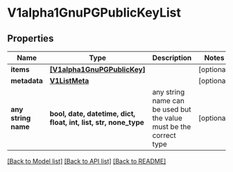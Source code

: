 # V1alpha1GnuPGPublicKeyList


## Properties
Name | Type | Description | Notes
------------ | ------------- | ------------- | -------------
**items** | [**[V1alpha1GnuPGPublicKey]**](V1alpha1GnuPGPublicKey.md) |  | [optional] 
**metadata** | [**V1ListMeta**](V1ListMeta.md) |  | [optional] 
**any string name** | **bool, date, datetime, dict, float, int, list, str, none_type** | any string name can be used but the value must be the correct type | [optional]

[[Back to Model list]](../README.md#documentation-for-models) [[Back to API list]](../README.md#documentation-for-api-endpoints) [[Back to README]](../README.md)


